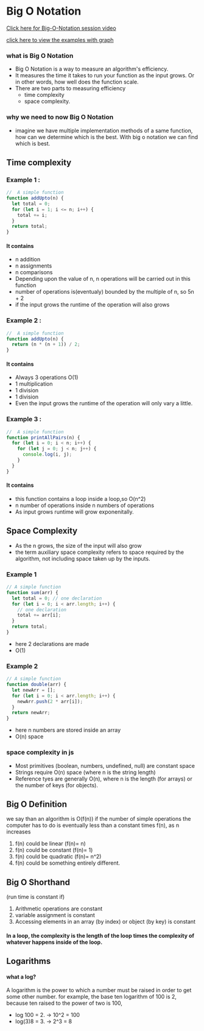 # Big O Notation

[Click here for Big-O-Notation session video](https://drive.google.com/file/d/1LJRAkAYpATLprMGbp9q-pVut2_yXJBYF/view?usp=sharing)

[click here to view the examples with graph](https://rithmschool.github.io/function-timer-demo/)

### what is Big O Notation

- Big O Notation is a way to measure an algorithm's efficiency.
- It measures the time it takes to run your function as the input grows. Or in other words, how well does the function scale.
- There are two parts to measuring efficiency
  - time complexity
  - space complexity.

### why we need to now Big O Notation

- imagine we have multiple implementation methods of a same function, how can we determine which is the best. With big o notation we can find which is best.

## Time complexity

### Example 1 :

```javascript
//  A simple function
function addUpto(n) {
  let total = 0;
  for (let i = 1; i <= n; i++) {
    total += i;
  }
  return total;
}
```

#### It contains

- n addition
- n assignments
- n comparisons
- Depending upon the value of n, n operations will be carried out in this function
- number of operations is(eventualy) bounded by the multiple of n, so 5n + 2
- if the input grows the runtime of the operation will also grows

### Example 2 :

```javascript
//  A simple function
function addUpto(n) {
  return (n * (n + 1)) / 2;
}
```

#### It contains

- Always 3 operations O(1)
- 1 multiplication
- 1 division
- 1 division
- Even the input grows the runtime of the operation will only vary a little.

### Example 3 :

```javascript
//  A simple function
function printAllPairs(n) {
  for (let i = 0; i < n; i++) {
    for (let j = 0; j < n; j++) {
      console.log(i, j);
    }
  }
}
```

#### It contains

- this function contains a loop inside a loop,so O(n^2)
- n number of operations inside n numbers of operations
- As input grows runtime will grow exponenitally.

## Space Complexity

- As the n grows, the size of the input will also grow
- the term auxiliary space complexity refers to space required by the algorithm, not including space taken up by the inputs.

### Example 1

```javascript
// A simple function
function sum(arr) {
  let total = 0; // one declaration
  for (let i = 0; i < arr.length; i++) {
    // one declaration
    total += arr[i];
  }
  return total;
}
```

- here 2 declarations are made
- O(1)

### Example 2

```javascript
// A simple function
function double(arr) {
  let newArr = [];
  for (let i = 0; i < arr.length; i++) {
    newArr.push(2 * arr[i]);
  }
  return newArr;
}
```

- here n numbers are stored inside an array
- O(n) space

### space complexity in js

- Most primitives (boolean, numbers, undefined, null) are constant space
- Strings require O(n) space (where n is the string length)
- Reference tyes are generally O(n), where n is the length (for arrays) or the number of keys (for objects).

## Big O Definition

we say than an algorithm is O(f(n)) if the number of simple operations the computer has to do is eventually less than a constant times f(n), as n increases

1. f(n) could be linear (f(n)= n)
2. f(n) could be constant (f(n)= 1)
3. f(n) could be quadratic (f(n)= n^2)
4. f(n) could be something entirely different.

## Big O Shorthand

(run time is constant if)

1. Arithmetic operations are constant
2. variable assignment is constant
3. Accessing elements in an array (by index) or object (by key) is constant

#### In a loop, the complexity is the length of the loop times the complexity of whatever happens inside of the loop.

## Logarithms

#### what a log?

A logarithm is the power to which a number must be raised in order to get some other number. for example, the base ten logarithm of 100 is 2, because ten raised to the power of two is 100,

- log 100 = 2. -> 10^2 = 100
- log(3)8 = 3. -> 2^3 = 8
